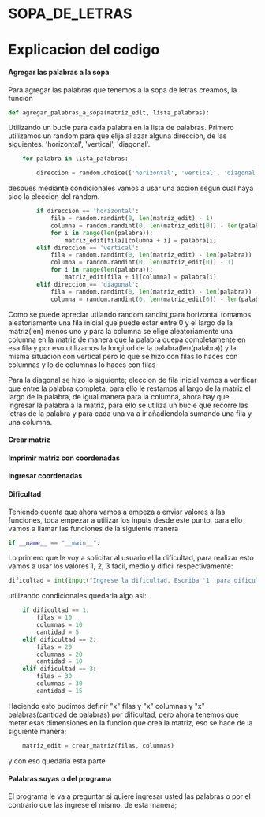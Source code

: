 # SOPA_DE_LETRAS
# Explicacion del codigo
#### Agregar las palabras a la sopa
Para agregar las palabras que tenemos a la sopa de letras creamos, la funcion 
```python
def agregar_palabras_a_sopa(matriz_edit, lista_palabras):
```
Utilizando un bucle para cada palabra en la lista de palabras. Primero utilizamos un random para que elija al azar alguna direccion, de las siguientes. 'horizontal', 'vertical', 'diagonal'.
```python
    for palabra in lista_palabras:

        direccion = random.choice(['horizontal', 'vertical', 'diagonal'])
```
despues mediante condicionales vamos a usar una accion segun cual haya sido la eleccion del random.
```python
        if direccion == 'horizontal':
            fila = random.randint(0, len(matriz_edit) - 1)
            columna = random.randint(0, len(matriz_edit[0]) - len(palabra))
            for i in range(len(palabra)):
                matriz_edit[fila][columna + i] = palabra[i]
        elif direccion == 'vertical':
            fila = random.randint(0, len(matriz_edit) - len(palabra))
            columna = random.randint(0, len(matriz_edit[0]) - 1)
            for i in range(len(palabra)):
                matriz_edit[fila + i][columna] = palabra[i]
        elif direccion == 'diagonal':
            fila = random.randint(0, len(matriz_edit) - len(palabra))
            columna = random.randint(0, len(matriz_edit[0]) - len(palabra))
```
Como se puede apreciar utilando random randint,para horizontal tomamos aleatoriamente una fila inicial que puede estar entre 0 y el largo de la matriz(len) menos uno y para la columna se elige aleatoriamente una columna en la matriz de manera que la palabra quepa completamente en esa fila y por eso utilizamos la longitud de la palabra(len(palabra)) y la misma situacion con vertical pero lo que se hizo con filas lo haces con columnas y lo de columnas lo haces con filas

Para la diagonal se hizo lo siguiente; eleccion de fila inicial vamos a verificar que entre la palabra completa, para ello le restamos al largo de la matriz el largo de la palabra, de igual manera para la columna, ahora hay que ingresar la palabra a la matriz, para ello se utiliza un bucle que recorre las letras de la palabra y para cada una va a ir añadiendola sumando una fila y una columna.

#### Crear matriz


#### Imprimir matriz con coordenadas


#### Ingresar coordenadas


#### Dificultad
Teniendo cuenta que ahora vamos a empeza a enviar valores a las funciones, toca empezar a utilizar los inputs desde este punto, para ello vamos a llamar las funciones de la siguiente manera

```python
if __name__ == "__main__":
```
Lo primero que le voy a solicitar al usuario el la dificultad, para realizar esto vamos a usar los valores 1, 2, 3 facil, medio y dificil respectivamente:
```python
dificultad = int(input("Ingrese la dificultad. Escriba '1' para dificultad fácil, '2' para dificultad media y '3' para dificultad difícil: "))
```
utilizando condicionales quedaria algo asi:
```python
    if dificultad == 1:
        filas = 10
        columnas = 10
        cantidad = 5
    elif dificultad == 2:
        filas = 20
        columnas = 20
        cantidad = 10
    elif dificultad == 3:
        filas = 30
        columnas = 30
        cantidad = 15
```
Haciendo esto pudimos definir "x" filas y "x" columnas y "x" palabras(cantidad de palabras) por dificultad, pero ahora tenemos que meter esas dimensiones en la funcion que crea la matriz, eso se hace de la siguiente manera;
```python
    matriz_edit = crear_matriz(filas, columnas)
```
y con eso quedaria esta parte
#### Palabras suyas o del programa
El programa le va a preguntar si quiere ingresar usted las palabras o por el contrario que las ingrese el mismo, de esta manera;










